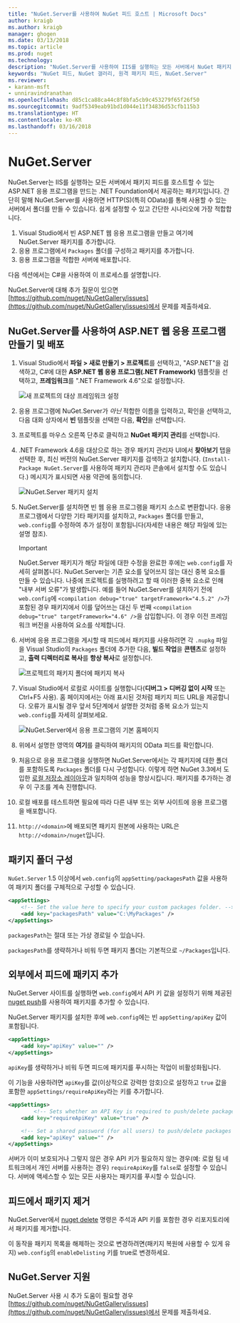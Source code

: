 ```yaml
---
title: "NuGet.Server를 사용하여 NuGet 피드 호스트 | Microsoft Docs"
author: kraigb
ms.author: kraigb
manager: ghogen
ms.date: 03/13/2018
ms.topic: article
ms.prod: nuget
ms.technology: 
description: "NuGet.Server를 사용하여 IIS를 실행하는 모든 서버에서 NuGet 패키지 피드를 만들고 호스트하는 방법입니다. OData 및 HTTP를 통해 패키지를 사용할 수 있습니다."
keywords: "NuGet 피드, NuGet 갤러리, 원격 패키지 피드, NuGet.Server"
ms.reviewer:
- karann-msft
- unniravindranathan
ms.openlocfilehash: d85c1ca88ca44c8f8bfa5cb9c453279f65f26f50
ms.sourcegitcommit: 9adf5349eab91bd1d044e11f34836d53cfb115b3
ms.translationtype: HT
ms.contentlocale: ko-KR
ms.lasthandoff: 03/16/2018
---
```

# <a name="nugetserver"></a>NuGet.Server

NuGet.Server는 IIS를 실행하는 모든 서버에서 패키지 피드를 호스트할 수 있는 ASP.NET 응용 프로그램을 만드는 .NET Foundation에서 제공하는 패키지입니다. 간단히 말해 NuGet.Server를 사용하면 HTTP(S)(특히 OData)를 통해 사용할 수 있는 서버에서 폴더를 만들 수 있습니다. 쉽게 설정할 수 있고 간단한 시나리오에 가장 적합합니다.

1. Visual Studio에서 빈 ASP.NET 웹 응용 프로그램을 만들고 여기에 NuGet.Server 패키지를 추가합니다.
1. 응용 프로그램에서 `Packages` 폴더를 구성하고 패키지를 추가합니다.
1. 응용 프로그램을 적합한 서버에 배포합니다.

다음 섹션에서는 C#을 사용하여 이 프로세스를 설명합니다.

NuGet.Server에 대해 추가 질문이 있으면 [https://github.com/nuget/NuGetGallery/issues](https://github.com/nuget/NuGetGallery/issues)에서 문제를 제출하세요.

## <a name="create-and-deploy-an-aspnet-web-application-with-nugetserver"></a>NuGet.Server를 사용하여 ASP.NET 웹 응용 프로그램 만들기 및 배포

1. Visual Studio에서 **파일 > 새로 만들기 > 프로젝트**를 선택하고, "ASP.NET"을 검색하고, C#에 대한 **ASP.NET 웹 응용 프로그램(.NET Framework)** 템플릿을 선택하고, **프레임워크**를 ".NET Framework 4.6"으로 설정합니다.

    ![새 프로젝트의 대상 프레임워크 설정](media/Hosting_01-NuGet.Server-Set4.6.png)

1. 응용 프로그램에 NuGet.Server가 *아닌* 적합한 이름을 입력하고, 확인을 선택하고, 다음 대화 상자에서 **빈** 템플릿을 선택한 다음, **확인**을 선택합니다.

1. 프로젝트를 마우스 오른쪽 단추로 클릭하고 **NuGet 패키지 관리**를 선택합니다.

1. .NET Framework 4.6을 대상으로 하는 경우 패키지 관리자 UI에서 **찾아보기** 탭을 선택한 후, 최신 버전의 NuGet.Server 패키지를 검색하고 설치합니다. (`Install-Package NuGet.Server`를 사용하여 패키지 관리자 콘솔에서 설치할 수도 있습니다.) 메시지가 표시되면 사용 약관에 동의합니다.

    ![NuGet.Server 패키지 설치](media/Hosting_02-NuGet.Server-Package.png)

1. NuGet.Server를 설치하면 빈 웹 응용 프로그램을 패키지 소스로 변환합니다. 응용 프로그램에서 다양한 기타 패키지를 설치하고, `Packages` 폴더를 만들고, `web.config`를 수정하여 추가 설정이 포함됩니다(자세한 내용은 해당 파일에 있는 설명 참조).

    > [!Important]
    > NuGet.Server 패키지가 해당 파일에 대한 수정을 완료한 후에는 `web.config`를 자세히 살펴봅니다. NuGet.Server는 기존 요소를 덮어쓰지 않는 대신 중복 요소를 만들 수 있습니다. 나중에 프로젝트를 실행하려고 할 때 이러한 중복 요소로 인해 "내부 서버 오류"가 발생합니다. 예를 들어 NuGet.Server를 설치하기 전에 `web.config`에 `<compilation debug="true" targetFramework="4.5.2" />`가 포함된 경우 패키지에서 이를 덮어쓰는 대신 두 번째 `<compilation debug="true" targetFramework="4.6" />`을 삽입합니다. 이 경우 이전 프레임워크 버전을 사용하여 요소를 삭제합니다.

1. 서버에 응용 프로그램을 게시할 때 피드에서 패키지를 사용하려면 각 `.nupkg` 파일을 Visual Studio의 `Packages` 폴더에 추가한 다음, **빌드 작업**을 **콘텐츠**로 설정하고, **출력 디렉터리로 복사**를 **항상 복사**로 설정합니다.

    ![프로젝트의 패키지 폴더에 패키지 복사](media/Hosting_03-NuGet.Server-Package-Folder.png)

1. Visual Studio에서 로컬로 사이트를 실행합니다(**디버그 > 디버깅 없이 시작** 또는 Ctrl+F5 사용). 홈 페이지에서는 아래 표시된 것처럼 패키지 피드 URL을 제공합니다. 오류가 표시될 경우 앞서 5단계에서 설명한 것처럼 중복 요소가 있는지 `web.config`를 자세히 살펴보세요.

    ![NuGet.Server에서 응용 프로그램의 기본 홈페이지](media/Hosting_04-NuGet.Server-FeedHomePage.png)

1. 위에서 설명한 영역의 **여기**를 클릭하여 패키지의 OData 피드를 확인합니다.

1. 처음으로 응용 프로그램을 실행하면 NuGet.Server에서는 각 패키지에 대한 폴더를 포함하도록 `Packages` 폴더를 다시 구성합니다. 이렇게 하면 NuGet 3.3에서 도입한 [로컬 저장소 레이아웃](http://blog.nuget.org/20151118/nuget-3.3.html#folder-based-repository-commands)과 일치하여 성능을 향상시킵니다. 패키지를 추가하는 경우 이 구조를 계속 진행합니다.

1. 로컬 배포를 테스트하면 필요에 따라 다른 내부 또는 외부 사이트에 응용 프로그램을 배포합니다.

1. `http://<domain>`에 배포되면 패키지 원본에 사용하는 URL은 `http://<domain>/nuget`입니다.

## <a name="configuring-the-packages-folder"></a>패키지 폴더 구성

`NuGet.Server` 1.5 이상에서 `web.config`의 `appSetting/packagesPath` 값을 사용하여 패키지 폴더를 구체적으로 구성할 수 있습니다.

```xml
<appSettings>
    <!-- Set the value here to specify your custom packages folder. -->
    <add key="packagesPath" value="C:\MyPackages" />
</appSettings>
```

`packagesPath`는 절대 또는 가상 경로일 수 있습니다.

`packagesPath`를 생략하거나 비워 두면 패키지 폴더는 기본적으로 `~/Packages`입니다.

## <a name="adding-packages-to-the-feed-externally"></a>외부에서 피드에 패키지 추가

NuGet.Server 사이트를 실행하면 `web.config`에서 API 키 값을 설정하기 위해 제공된 [nuget push](../tools/cli-ref-push.md)를 사용하여 패키지를 추가할 수 있습니다.

NuGet.Server 패키지를 설치한 후에 `web.config`에는 빈 `appSetting/apiKey` 값이 포함됩니다.

```xml
<appSettings>
    <add key="apiKey" value="" />
</appSettings>
```

`apiKey`를 생략하거나 비워 두면 피드에 패키지를 푸시하는 작업이 비활성화됩니다.

이 기능을 사용하려면 `apiKey`를 값(이상적으로 강력한 암호)으로 설정하고 `true` 값을 포함한 `appSettings/requireApiKey`라는 키를 추가합니다.

```xml
<appSettings>
        <!-- Sets whether an API Key is required to push/delete packages -->
    <add key="requireApiKey" value="true" />

    <!-- Set a shared password (for all users) to push/delete packages -->
    <add key="apiKey" value="" />
</appSettings>
```

서버가 이미 보호되거나 그렇지 않은 경우 API 키가 필요하지 않는 경우(예: 로컬 팀 네트워크에서 개인 서버를 사용하는 경우) `requireApiKey`를 `false`로 설정할 수 있습니다. 서버에 액세스할 수 있는 모든 사용자는 패키지를 푸시할 수 있습니다.

## <a name="removing-packages-from-the-feed"></a>피드에서 패키지 제거

NuGet.Server에서 [nuget delete](../tools/cli-ref-delete.md) 명령은 주석과 API 키를 포함한 경우 리포지토리에서 패키지를 제거합니다.

이 동작을 패키지 목록을 해제하는 것으로 변경하려면(패키지 복원에 사용할 수 있게 유지) `web.config`의 `enableDelisting` 키를 true로 변경하세요.

## <a name="nugetserver-support"></a>NuGet.Server 지원

NuGet.Server 사용 시 추가 도움이 필요할 경우 [https://github.com/nuget/NuGetGallery/issues](https://github.com/nuget/NuGetGallery/issues)에서 문제를 제출하세요.